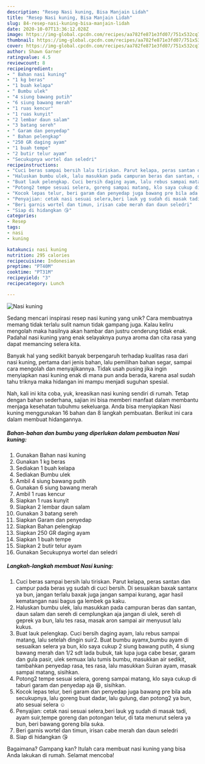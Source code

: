 ```yaml
---
description: "Resep Nasi kuning, Bisa Manjain Lidah"
title: "Resep Nasi kuning, Bisa Manjain Lidah"
slug: 84-resep-nasi-kuning-bisa-manjain-lidah
date: 2020-10-07T13:36:12.028Z
image: https://img-global.cpcdn.com/recipes/aa782fe871e3fd07/751x532cq70/nasi-kuning-foto-resep-utama.jpg
thumbnail: https://img-global.cpcdn.com/recipes/aa782fe871e3fd07/751x532cq70/nasi-kuning-foto-resep-utama.jpg
cover: https://img-global.cpcdn.com/recipes/aa782fe871e3fd07/751x532cq70/nasi-kuning-foto-resep-utama.jpg
author: Shawn Garner
ratingvalue: 4.5
reviewcount: 8
recipeingredient:
- " Bahan nasi kuning"
- "1 kg beras"
- "1 buah kelapa"
- " Bumbu ulek"
- "4 siung bawang putih"
- "6 siung bawang merah"
- "1 ruas kencur"
- "1 ruas kunyit"
- "2 lembar daun salam"
- "3 batang sereh"
- " Garam dan penyedap"
- " Bahan pelengkap"
- "250 GR daging ayam"
- "1 buah tempe"
- "2 butir telur ayam"
- "Secukupnya wortel dan seledri"
recipeinstructions:
- "Cuci beras sampai bersih lalu tiriskan. Parut kelapa, peras santan dan campur pada beras yg sudah di cuci bersih. Di sesuaikan baxak santanx ya bun, jangan terlalu baxak juga jangan sampai kurang, agar hasil kematangan nasi bagus ga lembek ga kaku."
- "Haluskan bumbu ulek, lalu masukkan pada campuran beras dan santan, daun salam dan sereh di cemplungkan aja jangan di ulek, sereh di geprek ya bun, lalu tes rasa, masak aron sampai air menyusut lalu kukus."
- "Buat lauk pelengkap. Cuci bersih daging ayam, lalu rebus sampai matang, lalu setelah dingin suir2. Buat bumbu ayamx,bumbu ayam di sesuaikan selera ya bun, klo saya cukup 2 siung bawang putih, 4 siung bawang merah dan 1/2 sdt lada bubuk, tak lupa juga cabe besar, garam dan gula pasir, ulek semuax lalu tumis bumbu, masukkan air sedikit, tambahkan penyedap rasa, tes rasa, lalu masukkan Suiran ayam, masak sampai matang, sisihkan."
- "Potong2 tempe sesuai selera, goreng sampai matang, klo saya cukup di taburi garam dan penyedap aja 😆, sisihkan."
- "Kocok lepas telur, beri garam dan penyedap juga bawang pre bila ada secukupnya, lalu goreng buat dadar, lalu gulung, dan potong2 ya bun, ato sesuai selera ☺"
- "Penyajian: cetak nasi sesuai selera,beri lauk yg sudah di masak tadi, ayam suir,tempe goreng dan potongan telur, di tata menurut selera ya bun, beri bawang goreng bila suka."
- "Beri garnis wortel dan timun, irisan cabe merah dan daun seledri"
- "Siap di hidangkan 😘"
categories:
- Resep
tags:
- nasi
- kuning

katakunci: nasi kuning 
nutrition: 295 calories
recipecuisine: Indonesian
preptime: "PT40M"
cooktime: "PT31M"
recipeyield: "3"
recipecategory: Lunch

---
```



![Nasi kuning](https://img-global.cpcdn.com/recipes/aa782fe871e3fd07/751x532cq70/nasi-kuning-foto-resep-utama.jpg)

Sedang mencari inspirasi resep nasi kuning yang unik? Cara membuatnya memang tidak terlalu sulit namun tidak gampang juga. Kalau keliru mengolah maka hasilnya akan hambar dan justru cenderung tidak enak. Padahal nasi kuning yang enak selayaknya punya aroma dan cita rasa yang dapat memancing selera kita.

Banyak hal yang sedikit banyak berpengaruh terhadap kualitas rasa dari nasi kuning, pertama dari jenis bahan, lalu pemilihan bahan segar, sampai cara mengolah dan menyajikannya. Tidak usah pusing jika ingin menyiapkan nasi kuning enak di mana pun anda berada, karena asal sudah tahu triknya maka hidangan ini mampu menjadi suguhan spesial.




Nah, kali ini kita coba, yuk, kreasikan nasi kuning sendiri di rumah. Tetap dengan bahan sederhana, sajian ini bisa memberi manfaat dalam membantu menjaga kesehatan tubuhmu sekeluarga. Anda bisa menyiapkan Nasi kuning menggunakan 16 bahan dan 8 langkah pembuatan. Berikut ini cara dalam membuat hidangannya.

<!--inarticleads1-->

##### Bahan-bahan dan bumbu yang diperlukan dalam pembuatan Nasi kuning:

1. Gunakan  Bahan nasi kuning
1. Gunakan 1 kg beras
1. Sediakan 1 buah kelapa
1. Sediakan  Bumbu ulek
1. Ambil 4 siung bawang putih
1. Gunakan 6 siung bawang merah
1. Ambil 1 ruas kencur
1. Siapkan 1 ruas kunyit
1. Siapkan 2 lembar daun salam
1. Gunakan 3 batang sereh
1. Siapkan  Garam dan penyedap
1. Siapkan  Bahan pelengkap
1. Siapkan 250 GR daging ayam
1. Siapkan 1 buah tempe
1. Siapkan 2 butir telur ayam
1. Gunakan Secukupnya wortel dan seledri




<!--inarticleads2-->

##### Langkah-langkah membuat Nasi kuning:

1. Cuci beras sampai bersih lalu tiriskan. Parut kelapa, peras santan dan campur pada beras yg sudah di cuci bersih. Di sesuaikan baxak santanx ya bun, jangan terlalu baxak juga jangan sampai kurang, agar hasil kematangan nasi bagus ga lembek ga kaku.
1. Haluskan bumbu ulek, lalu masukkan pada campuran beras dan santan, daun salam dan sereh di cemplungkan aja jangan di ulek, sereh di geprek ya bun, lalu tes rasa, masak aron sampai air menyusut lalu kukus.
1. Buat lauk pelengkap. Cuci bersih daging ayam, lalu rebus sampai matang, lalu setelah dingin suir2. Buat bumbu ayamx,bumbu ayam di sesuaikan selera ya bun, klo saya cukup 2 siung bawang putih, 4 siung bawang merah dan 1/2 sdt lada bubuk, tak lupa juga cabe besar, garam dan gula pasir, ulek semuax lalu tumis bumbu, masukkan air sedikit, tambahkan penyedap rasa, tes rasa, lalu masukkan Suiran ayam, masak sampai matang, sisihkan.
1. Potong2 tempe sesuai selera, goreng sampai matang, klo saya cukup di taburi garam dan penyedap aja 😆, sisihkan.
1. Kocok lepas telur, beri garam dan penyedap juga bawang pre bila ada secukupnya, lalu goreng buat dadar, lalu gulung, dan potong2 ya bun, ato sesuai selera ☺
1. Penyajian: cetak nasi sesuai selera,beri lauk yg sudah di masak tadi, ayam suir,tempe goreng dan potongan telur, di tata menurut selera ya bun, beri bawang goreng bila suka.
1. Beri garnis wortel dan timun, irisan cabe merah dan daun seledri
1. Siap di hidangkan 😘




Bagaimana? Gampang kan? Itulah cara membuat nasi kuning yang bisa Anda lakukan di rumah. Selamat mencoba!
